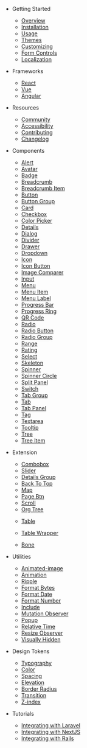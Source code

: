 - Getting Started

  - [Overview](/)
  - [Installation](/getting-started/installation)
  - [Usage](/getting-started/usage)
  - [Themes](/getting-started/themes)
  - [Customizing](/getting-started/customizing)
  - [Form Controls](/getting-started/form-controls)
  - [Localization](/getting-started/localization)

- Frameworks

  - [React](/frameworks/react)
  - [Vue](/frameworks/vue)
  - [Angular](/frameworks/angular)

- Resources

  - [Community](/resources/community)
  - [Accessibility](/resources/accessibility)
  - [Contributing](/resources/contributing)
  - [Changelog](/resources/changelog)

- Components

  - [Alert](/components/alert)
  - [Avatar](/components/avatar)
  - [Badge](/components/badge)
  - [Breadcrumb](/components/breadcrumb)
  - [Breadcrumb Item](/components/breadcrumb-item)
  - [Button](/components/button)
  - [Button Group](/components/button-group)
  - [Card](/components/card)
  - [Checkbox](/components/checkbox)
  - [Color Picker](/components/color-picker)
  - [Details](/components/details)
  - [Dialog](/components/dialog)
  - [Divider](/components/divider)
  - [Drawer](/components/drawer)
  - [Dropdown](/components/dropdown)
  - [Icon](/components/icon)
  - [Icon Button](/components/icon-button)
  - [Image Comparer](/components/image-comparer)
  - [Input](/components/input)
  - [Menu](/components/menu)
  - [Menu Item](/components/menu-item)
  - [Menu Label](/components/menu-label)
  - [Progress Bar](/components/progress-bar)
  - [Progress Ring](/components/progress-ring)
  - [QR Code](/components/qr-code)
  - [Radio](/components/radio)
  - [Radio Button](/components/radio-button)
  - [Radio Group](/components/radio-group)
  - [Range](/components/range)
  - [Rating](/components/rating)
  - [Select](/components/select)
  - [Skeleton](/components/skeleton)
  - [Spinner](/components/spinner)
  - [Spinner Circle](/components/spinner-circle)
  - [Split Panel](/components/split-panel)
  - [Switch](/components/switch)
  - [Tab Group](/components/tab-group)
  - [Tab](/components/tab)
  - [Tab Panel](/components/tab-panel)
  - [Tag](/components/tag)
  - [Textarea](/components/textarea)
  - [Tooltip](/components/tooltip)
  - [Tree](/components/tree)
  - [Tree Item](/components/tree-item)

- Extension
  - [Combobox](/components/combobox)
  - [Slider](/components/slider)
  - [Details Group](/components/details-group)
  - [Back To Top](/components/back-to-top)
  - [Map](/components/map)
  - [Page Btn](/components/page-btn)
  <!-- - [Gallery](/components/gallery)-->
  - [Scroll](/components/scroll)
  <!-- - [Collapse](/components/collapse)-->
  <!-- - [Steps](/components/steps)-->
  <!-- - [Transfer](/components/transfer)-->
  <!--- [Table](/components/table)-->
  - [Org Tree](/components/org-tree)
  <!--- [Date Panel](/components/date-panel)-->
  <!--- [Date](/components/date)-->
  <!--- [Row](/components/row)-->
  <!--- [Layout](/components/layout)-->
  <!--- [Splitter](/components/splitter)-->
  <!--- [TreeTable](/components/treeTable)-->
  <!--- [EditTable](/components/tableEdit)-->
  - [Table](/components/table)
  - [Table Wrapper](/components/table-wrapper)

  - [Bone](/components/bone)

  <!--plop:component-->
  
- Utilities
  <!--- [Router](/components/router)-->
  - [Animated-image](/components/animated-image)
  - [Animation](/components/animation)
  - [Ripple](/components/ripple)
  - [Format Bytes](/components/format-bytes)
  - [Format Date](/components/format-date)
  - [Format Number](/components/format-number)
  - [Include](/components/include)
  - [Mutation Observer](/components/mutation-observer)
  - [Popup](/components/popup)
  - [Relative Time](/components/relative-time)
  - [Resize Observer](/components/resize-observer)
  - [Visually Hidden](/components/visually-hidden)

- Design Tokens

  - [Typography](/tokens/typography)
  - [Color](/tokens/color)
  - [Spacing](/tokens/spacing)
  - [Elevation](/tokens/elevation)
  - [Border Radius](/tokens/border-radius)
  - [Transition](/tokens/transition)
  - [Z-index](/tokens/z-index)

- Tutorials

  - [Integrating with Laravel](/tutorials/integrating-with-laravel)
  - [Integrating with NextJS](/tutorials/integrating-with-nextjs)
  - [Integrating with Rails](/tutorials/integrating-with-rails)
